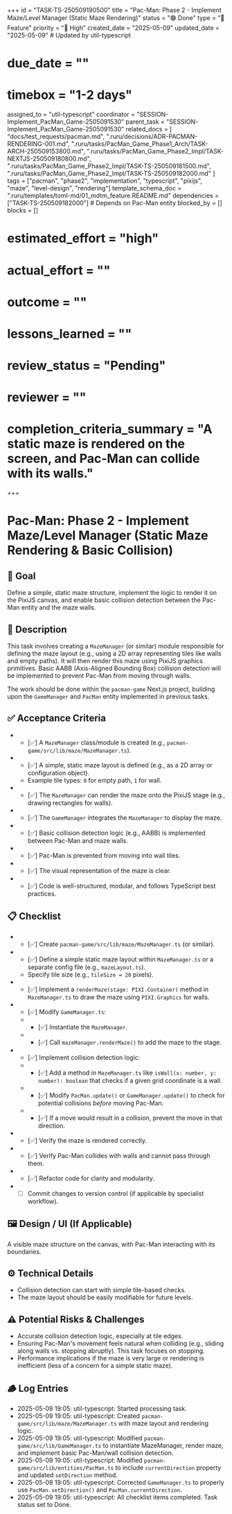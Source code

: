 +++
id = "TASK-TS-250509190500"
title = "Pac-Man: Phase 2 - Implement Maze/Level Manager (Static Maze Rendering)"
status = "🟢 Done"
type = "🌟 Feature"
priority = "🔼 High"
created_date = "2025-05-09"
updated_date = "2025-05-09" # Updated by util-typescript
# due_date = ""
# timebox = "1-2 days"
assigned_to = "util-typescript"
coordinator = "SESSION-Implement_PacMan_Game-2505091530"
parent_task = "SESSION-Implement_PacMan_Game-2505091530"
related_docs = [
    "docs/test_requests/pacman.md",
    ".ruru/decisions/ADR-PACMAN-RENDERING-001.md",
    ".ruru/tasks/PacMan_Game_Phase1_Arch/TASK-ARCH-250509153800.md",
    ".ruru/tasks/PacMan_Game_Phase2_Impl/TASK-NEXTJS-250509180800.md",
    ".ruru/tasks/PacMan_Game_Phase2_Impl/TASK-TS-250509181500.md",
    ".ruru/tasks/PacMan_Game_Phase2_Impl/TASK-TS-250509182000.md"
]
tags = ["pacman", "phase2", "implementation", "typescript", "pixijs", "maze", "level-design", "rendering"]
template_schema_doc = ".ruru/templates/toml-md/01_mdtm_feature.README.md"
dependencies = ["TASK-TS-250509182000"] # Depends on Pac-Man entity
blocked_by = []
blocks = []
# estimated_effort = "high"
# actual_effort = ""
# outcome = ""
# lessons_learned = ""
# review_status = "Pending"
# reviewer = ""
# completion_criteria_summary = "A static maze is rendered on the screen, and Pac-Man can collide with its walls."
+++

# Pac-Man: Phase 2 - Implement Maze/Level Manager (Static Maze Rendering & Basic Collision)

## 🎯 Goal

Define a simple, static maze structure, implement the logic to render it on the PixiJS canvas, and enable basic collision detection between the Pac-Man entity and the maze walls.

## 📝 Description

This task involves creating a `MazeManager` (or similar) module responsible for defining the maze layout (e.g., using a 2D array representing tiles like walls and empty paths). It will then render this maze using PixiJS graphics primitives. Basic AABB (Axis-Aligned Bounding Box) collision detection will be implemented to prevent Pac-Man from moving through walls.

The work should be done within the `pacman-game` Next.js project, building upon the `GameManager` and `PacMan` entity implemented in previous tasks.

## ✅ Acceptance Criteria

*   - [✅] A `MazeManager` class/module is created (e.g., `pacman-game/src/lib/maze/MazeManager.ts`).
*   - [✅] A simple, static maze layout is defined (e.g., as a 2D array or configuration object).
    *   Example tile types: `0` for empty path, `1` for wall.
*   - [✅] The `MazeManager` can render the maze onto the PixiJS stage (e.g., drawing rectangles for walls).
*   - [✅] The `GameManager` integrates the `MazeManager` to display the maze.
*   - [✅] Basic collision detection logic (e.g., AABB) is implemented between Pac-Man and maze walls.
*   - [✅] Pac-Man is prevented from moving into wall tiles.
*   - [✅] The visual representation of the maze is clear.
*   - [✅] Code is well-structured, modular, and follows TypeScript best practices.

## 📋 Checklist

*   - [✅] Create `pacman-game/src/lib/maze/MazeManager.ts` (or similar).
*   - [✅] Define a simple static maze layout within `MazeManager.ts` or a separate config file (e.g., `mazeLayout.ts`).
    *   Specify tile size (e.g., `tileSize = 20` pixels).
*   - [✅] Implement a `renderMaze(stage: PIXI.Container)` method in `MazeManager.ts` to draw the maze using `PIXI.Graphics` for walls.
*   - [✅] Modify `GameManager.ts`:
    *   - [✅] Instantiate the `MazeManager`.
    *   - [✅] Call `mazeManager.renderMaze()` to add the maze to the stage.
*   - [✅] Implement collision detection logic:
    *   - [✅] Add a method in `MazeManager.ts` like `isWall(x: number, y: number): boolean` that checks if a given grid coordinate is a wall.
    *   - [✅] Modify `PacMan.update()` or `GameManager.update()` to check for potential collisions *before* moving Pac-Man.
    *   - [✅] If a move would result in a collision, prevent the move in that direction.
*   - [✅] Verify the maze is rendered correctly.
*   - [✅] Verify Pac-Man collides with walls and cannot pass through them.
*   - [✅] Refactor code for clarity and modularity.
*   - [ ] Commit changes to version control (if applicable by specialist workflow).

## 🖼️ Design / UI (If Applicable)

A visible maze structure on the canvas, with Pac-Man interacting with its boundaries.

## ⚙️ Technical Details

*   Collision detection can start with simple tile-based checks.
*   The maze layout should be easily modifiable for future levels.

## ⚠️ Potential Risks & Challenges

*   Accurate collision detection logic, especially at tile edges.
*   Ensuring Pac-Man's movement feels natural when colliding (e.g., sliding along walls vs. stopping abruptly). This task focuses on stopping.
*   Performance implications if the maze is very large or rendering is inefficient (less of a concern for a simple static maze).

## 🪵 Log Entries

- 2025-05-09 19:05: util-typescript: Started processing task.
- 2025-05-09 19:05: util-typescript: Created `pacman-game/src/lib/maze/MazeManager.ts` with maze layout and rendering logic.
- 2025-05-09 19:05: util-typescript: Modified `pacman-game/src/lib/GameManager.ts` to instantiate MazeManager, render maze, and implement basic Pac-Man/wall collision detection.
- 2025-05-09 19:05: util-typescript: Modified `pacman-game/src/lib/entities/PacMan.ts` to include `currentDirection` property and updated `setDirection` method.
- 2025-05-09 19:05: util-typescript: Corrected `GameManager.ts` to properly use `PacMan.setDirection()` and `PacMan.currentDirection`.
- 2025-05-09 19:05: util-typescript: All checklist items completed. Task status set to Done.
